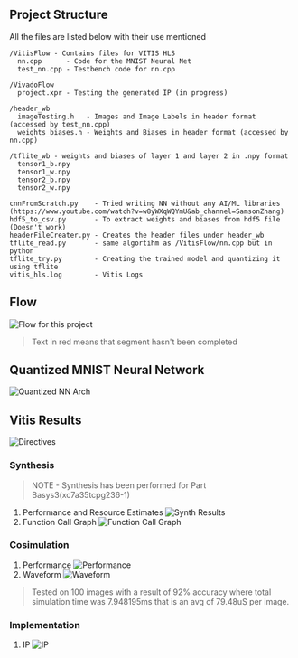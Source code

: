 
## Project Structure
All the files are listed below with their use mentioned
```
/VitisFlow - Contains files for VITIS HLS
  nn.cpp      - Code for the MNIST Neural Net
  test_nn.cpp - Testbench code for nn.cpp

/VivadoFlow
  project.xpr - Testing the generated IP (in progress)

/header_wb
  imageTesting.h   - Images and Image Labels in header format (accessed by test_nn.cpp)
  weights_biases.h - Weights and Biases in header format (accessed by nn.cpp)

/tflite_wb - weights and biases of layer 1 and layer 2 in .npy format
  tensor1_b.npy
  tensor1_w.npy
  tensor2_b.npy
  tensor2_w.npy

cnnFromScratch.py    - Tried writing NN without any AI/ML libraries (https://www.youtube.com/watch?v=w8yWXqWQYmU&ab_channel=SamsonZhang)
hdf5_to_csv.py       - To extract weights and biases from hdf5 file (Doesn't work)
headerFileCreater.py - Creates the header files under header_wb
tflite_read.py       - same algortihm as /VitisFlow/nn.cpp but in python
tflite_try.py        - Creating the trained model and quantizing it using tflite
vitis_hls.log        - Vitis Logs
```

## Flow
![Flow for this project](https://imgur.com/joPAo7k.png)
> Text in red means that segment hasn't been completed

## Quantized MNIST Neural Network
![Quantized NN Arch](https://imgur.com/vqhjixR.png)

## Vitis Results 
![Directives](https://imgur.com/0I4pX1f.png)
### Synthesis
> NOTE - Synthesis has been performed for Part Basys3(xc7a35tcpg236-1)
1. Performance and Resource Estimates
![Synth Results](https://imgur.com/ZjzGSyM.png)
2. Function Call Graph
![Function Call Graph](https://imgur.com/vQjREIN.png)

### Cosimulation
1. Performance 
![Performance](https://imgur.com/nYS9wxX.png)
2. Waveform
![Waveform](https://imgur.com/uZsTOda.png)
> Tested on 100 images with a result of 92% accuracy where total simulation time was 7.948195ms that is an avg of 79.48uS per image.

### Implementation
1. IP
![IP](https://imgur.com/9lHXlwV.png)